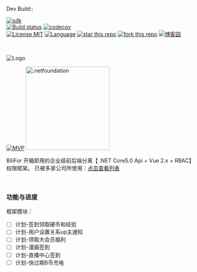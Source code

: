 ﻿Dev Build:: 

 [![sdk](https://img.shields.io/badge/sdk-5.0.1-d.svg)](#)  
 [![Build status](https://github.com/anjoy8/bilifor/workflows/.NET%20Core/badge.svg)](https://github.com/anjoy8/BiliFor/actions)
  [![codecov](https://codecov.io/gh/anjoy8/BiliFor/branch/master/graph/badge.svg)](https://codecov.io/gh/anjoy8/BiliFor)  
  [![License MIT](https://img.shields.io/badge/license-Apache-blue.svg?style=flat-square)](https://github.com/anjoy8/BiliFor/blob/master/LICENSE) 
  [![Language](https://img.shields.io/badge/language-csharp-d.svg)](#) 
[![star this repo](http://githubbadges.com/star.svg?user=anjoy8&repo=bilifor&style=flat)](https://github.com/boennemann/badges) 
[![fork this repo](http://githubbadges.com/fork.svg?user=anjoy8&repo=bilifor&style=flat)](https://github.com/boennemann/badges/fork) 
[![博客园](https://img.shields.io/badge/博客园-老张的哲学-brightgreen.svg)](https://www.cnblogs.com/laozhang-is-phi/)


&nbsp;
&nbsp;


![Logo](http://apk.neters.club/logocore.png)  


<a href="https://mvp.microsoft.com/zh-cn/PublicProfile/5003704?fullName=anson%20zhang" ><img src="http://apk.neters.club/MVP_Logo_Horizontal_Preferred_Cyan300_CMYK_72ppi.png" alt="MVP"   ></a>
<a href="https://dotnetfoundation.org/member/Profile" ><img src="https://vueadmin.neters.club/images/1125120255netfoundation.png" alt=".netfoundation" width="220" ></a>




BiliFor 开箱即用的企业级前后端分离【 .NET Core5.0 Api + Vue 2.x + RBAC】权限框架。
已被多家公司所使用：[点击查看列表](https://github.com/anjoy8/BiliFor/issues/75)

&nbsp;

### 功能与进度

框架模块：  
- [ ] 计划-签到领取硬币和经验
- [ ] 计划-用户设置关系up主通知
- [ ] 计划-领取大会员福利
- [ ] 计划-漫画签到
- [ ] 计划-直播中心签到
- [ ] 计划-快过期B币充电
